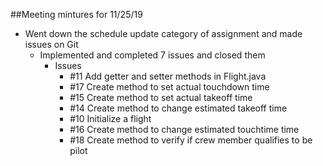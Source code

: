 ##Meeting mintures for 11/25/19

- Went down the schedule update category of assignment and made issues on Git
    - Implemented and completed 7 issues and closed them
        - Issues
            - #11 Add getter and setter methods in Flight.java
            - #17 Create method to set actual touchdown time
            - #15 Create method to set actual takeoff time
            - #14 Create method to change estimated takeoff time
            - #10 Initialize a flight
            - #16 Create method to change estimated touchtime time
            - #18 Create method to verify if crew member qualifies to be pilot
            
